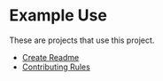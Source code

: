 # Example Use

These are projects that use this project.

- [Create Readme][create-readme]
- [Contributing Rules][contributing-rules]

[create-readme]: <https://github.com/sean-hut/create-readme>
[contributing-rules]: <https://github.com/sean-hut/contributing-rules>
